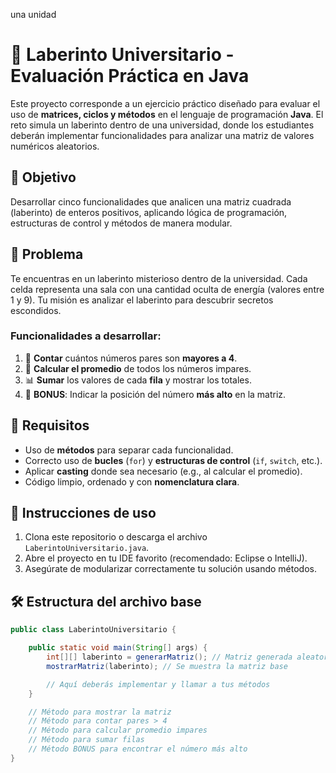 una unidad
# 🧩 Laberinto Universitario - Evaluación Práctica en Java

Este proyecto corresponde a un ejercicio práctico diseñado para evaluar el uso de **matrices, ciclos y métodos** en el lenguaje de programación **Java**. El reto simula un laberinto dentro de una universidad, donde los estudiantes deberán implementar funcionalidades para analizar una matriz de valores numéricos aleatorios.

## 🎯 Objetivo

Desarrollar cinco funcionalidades que analicen una matriz cuadrada (laberinto) de enteros positivos, aplicando lógica de programación, estructuras de control y métodos de manera modular.

## 🧠 Problema

Te encuentras en un laberinto misterioso dentro de la universidad. Cada celda representa una sala con una cantidad oculta de energía (valores entre 1 y 9). Tu misión es analizar el laberinto para descubrir secretos escondidos.

### Funcionalidades a desarrollar:

1. 🔢 **Contar** cuántos números pares son **mayores a 4**.
2. 🧮 **Calcular el promedio** de todos los números impares.
3. 📊 **Sumar** los valores de cada **fila** y mostrar los totales.
5. 👑 **BONUS**: Indicar la posición del número **más alto** en la matriz.

## 📌 Requisitos

- Uso de **métodos** para separar cada funcionalidad.
- Correcto uso de **bucles** (`for`) y **estructuras de control** (`if`, `switch`, etc.).
- Aplicar **casting** donde sea necesario (e.g., al calcular el promedio).
- Código limpio, ordenado y con **nomenclatura clara**.

## 🚀 Instrucciones de uso

1. Clona este repositorio o descarga el archivo `LaberintoUniversitario.java`.
2. Abre el proyecto en tu IDE favorito (recomendado: Eclipse o IntelliJ).
4. Asegúrate de modularizar correctamente tu solución usando métodos.

## 🛠️ Estructura del archivo base

```java
public class LaberintoUniversitario {

    public static void main(String[] args) {
        int[][] laberinto = generarMatriz(); // Matriz generada aleatoriamente
        mostrarMatriz(laberinto); // Se muestra la matriz base

        // Aquí deberás implementar y llamar a tus métodos
    }

    // Método para mostrar la matriz
    // Método para contar pares > 4
    // Método para calcular promedio impares
    // Método para sumar filas
    // Método BONUS para encontrar el número más alto
}
